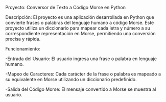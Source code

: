 Proyecto: Conversor de Texto a Código Morse en Python

Descripción:
El proyecto es una aplicación desarrollada en Python que convierte frases o palabras del lenguaje humano a código Morse. Este proyecto utiliza un diccionario para mapear cada letra y número a su correspondiente representación en Morse, 
permitiendo una conversión precisa y rápida.

Funcionamiento:

-Entrada del Usuario: El usuario ingresa una frase o palabra en lenguaje humano.

-Mapeo de Caracteres: Cada carácter de la frase o palabra es mapeado a su equivalente en Morse utilizando un diccionario predefinido.

-Salida del Código Morse: El mensaje convertido a Morse se muestra al usuario.

